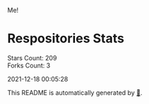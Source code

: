 Me!

# Respositories Stats
Stars Count: 209  
Forks Count: 3

2021-12-18 00:05:28  

This README is automatically generated by [🐰](https://github.com/rnitta/rnitta).
